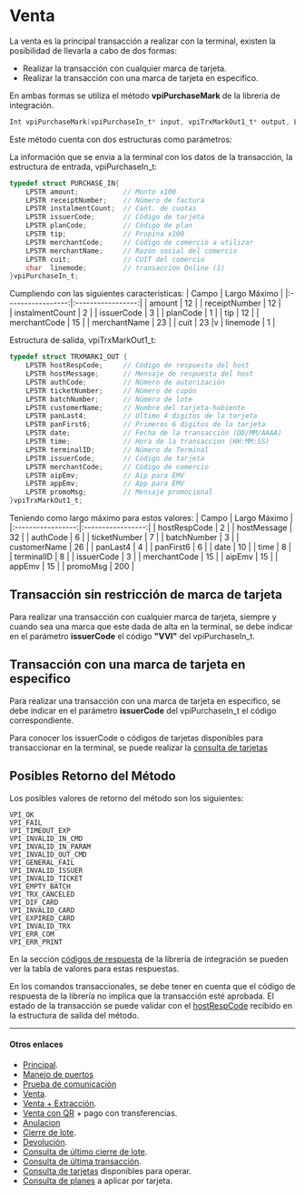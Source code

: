# Venta

La venta es la principal transacción a realizar con la terminal, existen la posibilidad de llevarla a cabo de dos formas:

- Realizar la transacción con cualquier marca de tarjeta.
- Realizar la transacción con una marca de tarjeta en especifico.

En ambas formas se utiliza el método **vpiPurchaseMark** de la libreria de integración.

````c 
Int vpiPurchaseMark(vpiPurchaseIn_t* input, vpiTrxMarkOut1_t* output, LONG timeout)
````

Este método cuenta con dos estructuras como parámetros:

La información que se envia a la terminal con los datos de la transacción, la estructura de entrada, vpiPurchaseIn_t:  
````c
typedef struct PURCHASE_IN{
	LPSTR amount;           // Monto x100  
	LPSTR receiptNumber;    // Número de factura  
	LPSTR instalmentCount;  // Cant. de cuotas  
	LPSTR issuerCode;       // Código de tarjeta  
	LPSTR planCode;         // Código de plan  
	LPSTR tip;              // Propina x100
	LPSTR merchantCode;     // Código de comercio a utilizar
	LPSTR merchantName;     // Razón social del comercio
	LPSTR cuit;             // CUIT del comercio
	char  linemode;         // transaccion Online (1)
}vpiPurchaseIn_t;  
````
Cumpliendo con las siguientes caracteristicas:
|       Campo       |   Largo Máximo    |
|:-----------------:|:-----------------:|
|   amount          |       12          |
|   receiptNumber   |       12          |  
|   instalmentCount |       2           |
|   issuerCode      |       3           |
|   planCode        |       1           |
|   tip             |       12          |
|   merchantCode    |       15          |
|   merchantName    |       23          |
|   cuit            |       23          |v
|   linemode        |       1           |

Estructura de salida, vpiTrxMarkOut1_t:
````c
typedef struct TRXMARK1_OUT {    
    LPSTR hostRespCode;     // Código de respuesta del host   
    LPSTR hostMessage;      // Mensaje de respuesta del host   
    LPSTR authCode;         // Número de autorización   
    LPSTR ticketNumber;     // Número de cupón   
    LPSTR batchNumber;      // Número de lote   
    LPSTR customerName;     // Nombre del tarjeta-habiente   
    LPSTR panLast4;         // Ultimo 4 digitos de la tarjeta   
    LPSTR panFirst6;        // Primeros 6 digitos de la tarjeta	
    LPSTR date;             // Fecha de la transacción (DD/MM/AAAA)  
    LPSTR time;             // Hora de la transaccion (HH:MM:SS)
    LPSTR terminalID;       // Número de Terminal
    LPSTR issuerCode;       // Código de tarjeta
    LPSTR merchantCode;	    // Código de comercio
    LPSTR aipEmv;           // Aip para EMV
    LPSTR appEmv;           // App para EMV
    LPSTR promoMsg;         // Mensaje promocional
}vpiTrxMarkOut1_t;
````
Teniendo como largo máximo para estos valores:
|       Campo       |   Largo Máximo    |
|:-----------------:|:-----------------:|
|   hostRespCode    |        2          |
|   hostMessage     |        32         |
|   authCode        |        6          |
|   ticketNumber    |        7          |
|   batchNumber     |        3          |
|   customerName    |        26         |
|   panLast4        |        4          |
|   panFirst6       |        6          |
|   date            |        10         |
|   time            |        8          |
|   terminalID      |        8          |
|   issuerCode      |        3          |
|   merchantCode    |        15         |
|   aipEmv          |        15         |
|   appEmv          |        15         |
|   promoMsg        |        200        |

## Transacción sin restricción de marca de tarjeta 
Para realizar una transacción con cualquier marca de tarjeta, siempre y cuando sea una marca que este dada de alta en la terminal, se debe indicar en el parámetro **issuerCode** el código **"VVI"** del vpiPurchaseIn_t. 

## Transacción con una marca de tarjeta en especifico 
Para realizar una transacción con una marca de tarjeta en especifico, se debe indicar en el parámetro **issuerCode** del vpiPurchaseIn_t el código correspondiente.

Para conocer los issuerCode o códigos de tarjetas disponibles para transaccionar en la terminal, se puede realizar la [consulta de tarjetas](./consultaTarjetas.md)

## Posibles Retorno del Método
Los posibles valores de retorno del método son los siguientes:
````
VPI_OK
VPI_FAIL
VPI_TIMEOUT_EXP
VPI_INVALID_IN_CMD
VPI_INVALID_IN_PARAM
VPI_INVALID_OUT_CMD
VPI_GENERAL_FAIL
VPI_INVALID_ISSUER
VPI_INVALID_TICKET
VPI_EMPTY_BATCH
VPI_TRX_CANCELED
VPI_DIF_CARD
VPI_INVALID_CARD
VPI_EXPIRED_CARD
VPI_INVALID_TRX 
VPI_ERR_COM
VPI_ERR_PRINT
````
En la sección [códigos de respuesta](../Libreria/codigosRespuesta.md) de la librería de integración se pueden ver la tabla de valores para estas respuestas.

En los comandos transaccionales, se debe tener en cuenta que el código de respuesta de la librería no implica que la transacción esté aprobada. El estado de la transacción se puede validar con el [hostRespCode](../Libreria/codigosRespuestaHost.md) recibido en la estructura de salida del método. 

---
#### Otros enlaces
- [Principal](../README.md).
- [Manejo de puertos](./Puertos.md)
- [Prueba de comunicación](./ComTest.md)
- [Venta](./Venta.md).
- [Venta + Extracción](./Venta+Extracción.md).
- [Venta con QR](./VentaQR.md) + pago con transferencias.
- [Anulacion](./Anulacion.md)
- [Cierre de lote](./cierreLote.md).
- [Devolución](./Devolucion.md).
- [Consulta de último cierre de lote](./consultaCierre.md).
- [Consulta de última transacción](./consultaUltTransaccion.md).
- [Consulta de tarjetas](./consultaTarjetas.md) disponibles para operar.
- [Consulta de planes](./consultaPlanes.md) a aplicar por tarjeta.